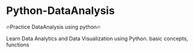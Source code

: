 # Python-DataAnalysis
 🔥Practice DataAnalysis using python🔥
<p> Learn Data Analytics and Data Visualization using Python.
 basic concepts, functions

